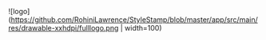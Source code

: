 
![logo](https://github.com/RohiniLawrence/StyleStamp/blob/master/app/src/main/res/drawable-xxhdpi/fulllogo.png | width=100)
